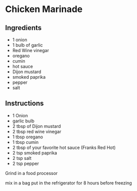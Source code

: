 # Chicken Marinade

## Ingredients

- 1 onion
- 1 bulb of garlic
- Red Wine vinegar
- oregano
- cumin
- hot sauce
- Dijon mustard
- smoked paprika
- pepper
- salt


## Instructions

- 1 Onion
- garlic bulb
- 2 tbsp of Dijon mustard
- 2 tbsp red wine vinegar
- 1 tbsp oregano
- 1 tbsp cumin
- 2 tbsp of your favorite hot sauce (Franks Red Hot)
- 2 tsp smoked paprika
- 2 tsp salt
- 2 tsp pepper

Grind in a food processor

mix in a bag put in the refrigerator for 8 hours before freezing


